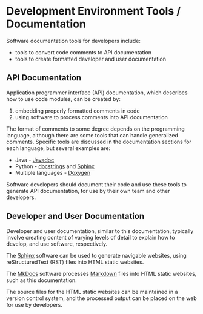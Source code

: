 # Development Environment Tools / Documentation #

Software documentation tools for developers include:

* tools to convert code comments to API documentation
* tools to create formatted developer and user documentation

## API Documentation ##

Application programmer interface (API) documentation, which describes how to use code modules, can be created by:

1. embedding properly formatted comments in code
2. using software to process comments into API documentation

The format of comments to some degree depends on the programming language, although there are some tools that can handle generalized comments.
Specific tools are discussed in the documentation sections for each language, but several examples are:

* Java - [Javadoc](https://en.wikipedia.org/wiki/Javadoc)
* Python - [docstrings](https://en.wikipedia.org/wiki/Docstring) and [Sphinx](https://en.wikipedia.org/wiki/Sphinx_(documentation_generator))
* Multiple languages - [Doxygen](https://en.wikipedia.org/wiki/Doxygen)

Software developers should document their code and use these tools to generate API documentation, for use by their own team and other developers.

## Developer and User Documentation ##

Developer and user documentation, similar to this documentation, typically involve creating content of varying levels of detail to explain
how to develop, and use software, respectively.

The [Sphinx](https://en.wikipedia.org/wiki/Sphinx_(documentation_generator)) software can be used to generate navigable websites,
using reStructuredText (RST) files into HTML static websites.

The [MkDocs](http://www.mkdocs.org) software processes [Markdown](https://en.wikipedia.org/wiki/Markdown) files into HTML static websites, such as this documentation.

The source files for the HTML static websites can be maintained in a version control system, and the processed output can be placed on the web for use by developers.
